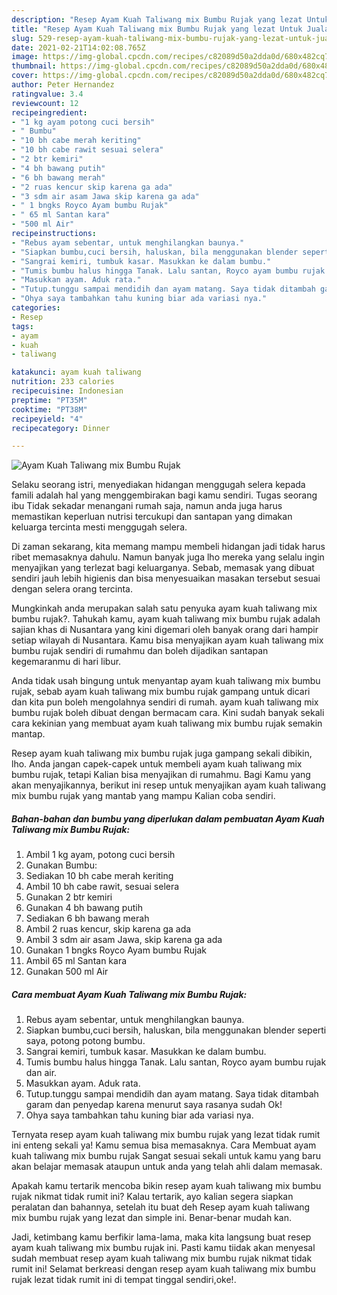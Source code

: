 ```yaml
---
description: "Resep Ayam Kuah Taliwang mix Bumbu Rujak yang lezat Untuk Jualan"
title: "Resep Ayam Kuah Taliwang mix Bumbu Rujak yang lezat Untuk Jualan"
slug: 529-resep-ayam-kuah-taliwang-mix-bumbu-rujak-yang-lezat-untuk-jualan
date: 2021-02-21T14:02:08.765Z
image: https://img-global.cpcdn.com/recipes/c82089d50a2dda0d/680x482cq70/ayam-kuah-taliwang-mix-bumbu-rujak-foto-resep-utama.jpg
thumbnail: https://img-global.cpcdn.com/recipes/c82089d50a2dda0d/680x482cq70/ayam-kuah-taliwang-mix-bumbu-rujak-foto-resep-utama.jpg
cover: https://img-global.cpcdn.com/recipes/c82089d50a2dda0d/680x482cq70/ayam-kuah-taliwang-mix-bumbu-rujak-foto-resep-utama.jpg
author: Peter Hernandez
ratingvalue: 3.4
reviewcount: 12
recipeingredient:
- "1 kg ayam potong cuci bersih"
- " Bumbu"
- "10 bh cabe merah keriting"
- "10 bh cabe rawit sesuai selera"
- "2 btr kemiri"
- "4 bh bawang putih"
- "6 bh bawang merah"
- "2 ruas kencur skip karena ga ada"
- "3 sdm air asam Jawa skip karena ga ada"
- " 1 bngks Royco Ayam bumbu Rujak"
- " 65 ml Santan kara"
- "500 ml Air"
recipeinstructions:
- "Rebus ayam sebentar, untuk menghilangkan baunya."
- "Siapkan bumbu,cuci bersih, haluskan, bila menggunakan blender seperti saya, potong potong bumbu."
- "Sangrai kemiri, tumbuk kasar. Masukkan ke dalam bumbu."
- "Tumis bumbu halus hingga Tanak. Lalu santan, Royco ayam bumbu rujak dan air."
- "Masukkan ayam. Aduk rata."
- "Tutup.tunggu sampai mendidih dan ayam matang. Saya tidak ditambah garam dan penyedap karena menurut saya rasanya sudah Ok!"
- "Ohya saya tambahkan tahu kuning biar ada variasi nya."
categories:
- Resep
tags:
- ayam
- kuah
- taliwang

katakunci: ayam kuah taliwang 
nutrition: 233 calories
recipecuisine: Indonesian
preptime: "PT35M"
cooktime: "PT38M"
recipeyield: "4"
recipecategory: Dinner

---
```



![Ayam Kuah Taliwang mix Bumbu Rujak](https://img-global.cpcdn.com/recipes/c82089d50a2dda0d/680x482cq70/ayam-kuah-taliwang-mix-bumbu-rujak-foto-resep-utama.jpg)

Selaku seorang istri, menyediakan hidangan menggugah selera kepada famili adalah hal yang menggembirakan bagi kamu sendiri. Tugas seorang ibu Tidak sekadar menangani rumah saja, namun anda juga harus memastikan keperluan nutrisi tercukupi dan santapan yang dimakan keluarga tercinta mesti menggugah selera.

Di zaman  sekarang, kita memang mampu membeli hidangan jadi tidak harus ribet memasaknya dahulu. Namun banyak juga lho mereka yang selalu ingin menyajikan yang terlezat bagi keluarganya. Sebab, memasak yang dibuat sendiri jauh lebih higienis dan bisa menyesuaikan masakan tersebut sesuai dengan selera orang tercinta. 



Mungkinkah anda merupakan salah satu penyuka ayam kuah taliwang mix bumbu rujak?. Tahukah kamu, ayam kuah taliwang mix bumbu rujak adalah sajian khas di Nusantara yang kini digemari oleh banyak orang dari hampir setiap wilayah di Nusantara. Kamu bisa menyajikan ayam kuah taliwang mix bumbu rujak sendiri di rumahmu dan boleh dijadikan santapan kegemaranmu di hari libur.

Anda tidak usah bingung untuk menyantap ayam kuah taliwang mix bumbu rujak, sebab ayam kuah taliwang mix bumbu rujak gampang untuk dicari dan kita pun boleh mengolahnya sendiri di rumah. ayam kuah taliwang mix bumbu rujak boleh dibuat dengan bermacam cara. Kini sudah banyak sekali cara kekinian yang membuat ayam kuah taliwang mix bumbu rujak semakin mantap.

Resep ayam kuah taliwang mix bumbu rujak juga gampang sekali dibikin, lho. Anda jangan capek-capek untuk membeli ayam kuah taliwang mix bumbu rujak, tetapi Kalian bisa menyajikan di rumahmu. Bagi Kamu yang akan menyajikannya, berikut ini resep untuk menyajikan ayam kuah taliwang mix bumbu rujak yang mantab yang mampu Kalian coba sendiri.

<!--inarticleads1-->

##### Bahan-bahan dan bumbu yang diperlukan dalam pembuatan Ayam Kuah Taliwang mix Bumbu Rujak:

1. Ambil 1 kg ayam, potong cuci bersih
1. Gunakan  Bumbu:
1. Sediakan 10 bh cabe merah keriting
1. Ambil 10 bh cabe rawit, sesuai selera
1. Gunakan 2 btr kemiri
1. Gunakan 4 bh bawang putih
1. Sediakan 6 bh bawang merah
1. Ambil 2 ruas kencur, skip karena ga ada
1. Ambil 3 sdm air asam Jawa, skip karena ga ada
1. Gunakan  1 bngks Royco Ayam bumbu Rujak
1. Ambil  65 ml Santan kara
1. Gunakan 500 ml Air




<!--inarticleads2-->

##### Cara membuat Ayam Kuah Taliwang mix Bumbu Rujak:

1. Rebus ayam sebentar, untuk menghilangkan baunya.
1. Siapkan bumbu,cuci bersih, haluskan, bila menggunakan blender seperti saya, potong potong bumbu.
1. Sangrai kemiri, tumbuk kasar. Masukkan ke dalam bumbu.
1. Tumis bumbu halus hingga Tanak. Lalu santan, Royco ayam bumbu rujak dan air.
1. Masukkan ayam. Aduk rata.
1. Tutup.tunggu sampai mendidih dan ayam matang. Saya tidak ditambah garam dan penyedap karena menurut saya rasanya sudah Ok!
1. Ohya saya tambahkan tahu kuning biar ada variasi nya.




Ternyata resep ayam kuah taliwang mix bumbu rujak yang lezat tidak rumit ini enteng sekali ya! Kamu semua bisa memasaknya. Cara Membuat ayam kuah taliwang mix bumbu rujak Sangat sesuai sekali untuk kamu yang baru akan belajar memasak ataupun untuk anda yang telah ahli dalam memasak.

Apakah kamu tertarik mencoba bikin resep ayam kuah taliwang mix bumbu rujak nikmat tidak rumit ini? Kalau tertarik, ayo kalian segera siapkan peralatan dan bahannya, setelah itu buat deh Resep ayam kuah taliwang mix bumbu rujak yang lezat dan simple ini. Benar-benar mudah kan. 

Jadi, ketimbang kamu berfikir lama-lama, maka kita langsung buat resep ayam kuah taliwang mix bumbu rujak ini. Pasti kamu tiidak akan menyesal sudah membuat resep ayam kuah taliwang mix bumbu rujak nikmat tidak rumit ini! Selamat berkreasi dengan resep ayam kuah taliwang mix bumbu rujak lezat tidak rumit ini di tempat tinggal sendiri,oke!.

